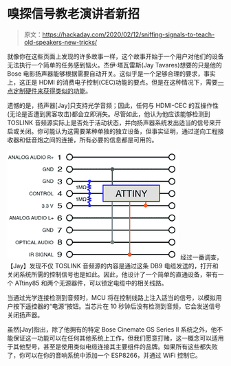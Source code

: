 # 嗅探信号教老演讲者新招

> 原文：<https://hackaday.com/2020/02/12/sniffing-signals-to-teach-old-speakers-new-tricks/>

就像你在这些页面上发现的许多故事一样，这个故事开始于一个用户对他们的设备无法执行一个简单的任务感到恼火。杰伊·塔瓦雷斯(Jay Tavares)想要的只是他的 Bose 电影扬声器能够根据需要自动开关。这似乎是一个足够合理的要求，事实上，这正是 HDMI 的消费电子控制(CEC)功能的要点。但是在这种情况下，需要[一点定制硬件来获得类似的功能](https://github.com/jaytavares/cinesense)。

遗憾的是，扬声器[Jay]只支持光学音频；因此，任何与 HDMI-CEC 的互操作性(无论是否遭到黑客攻击)都会立即消失。尽管如此，他认为他应该能够检测到 TOSLINK 音频源实际上是否处于活动状态，并向扬声器系统发出适当的信号来开启或关闭。你可能认为这需要某种单独的独立设备，但事实证明，通过逆向工程接收器和低音炮之间的连接，所有必要的信息都是可用的。

[![](img/ade83806482e029e932a1ee26b13f834.png)](https://hackaday.com/wp-content/uploads/2020/02/bosectrl_detail.png) 经过一番调查，【Jay】发现不仅 TOSLINK 音频源的内容是通过这条 DB9 电缆发送的，打开和关闭系统所需的控制信号也是如此。因此，他设计了一个简单的直通设备，带有一个 ATtiny85 和两个无源器件，可以锁定电缆中的相关线路。

当通过光学连接检测到音频时，MCU 将在控制线路上注入适当的信号，以模拟用户按下遥控器的“电源”按钮。当芯片在 10 秒钟后没有检测到音频，它会发送信号关闭扬声器。

虽然[Jay]指出，除了他拥有的特定 Bose Cinemate GS Series II 系统之外，他不能保证这一功能可以在任何其他系统上工作，但我们愿意打赌，这一概念可以适用于其他型号，甚至是使用类似电缆连接其主要组件的品牌。如果所有这些都失败了，你可以在你的音响系统中添加一个 ESP8266，并通过 WiFi 控制它。